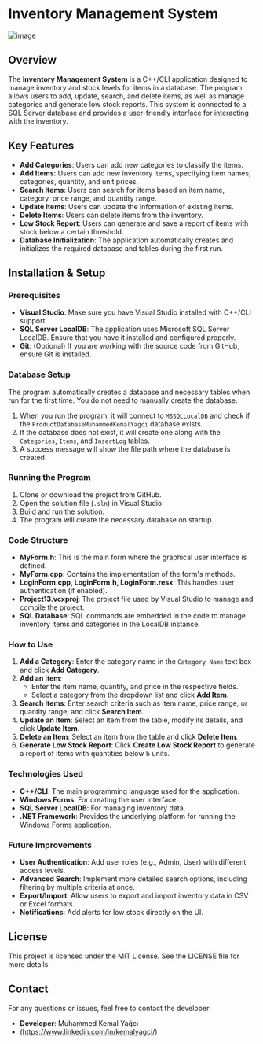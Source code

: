 # Inventory Management System
![image](https://github.com/user-attachments/assets/6c199a56-6283-4c67-b49c-44b082acdc2b)
## Overview
The **Inventory Management System** is a C++/CLI application designed to manage inventory and stock levels for items in a database. The program allows users to add, update, search, and delete items, as well as manage categories and generate low stock reports. This system is connected to a SQL Server database and provides a user-friendly interface for interacting with the inventory.

## Key Features
- **Add Categories**: Users can add new categories to classify the items.
- **Add Items**: Users can add new inventory items, specifying item names, categories, quantity, and unit prices.
- **Search Items**: Users can search for items based on item name, category, price range, and quantity range.
- **Update Items**: Users can update the information of existing items.
- **Delete Items**: Users can delete items from the inventory.
- **Low Stock Report**: Users can generate and save a report of items with stock below a certain threshold.
- **Database Initialization**: The application automatically creates and initializes the required database and tables during the first run.

## Installation & Setup

### Prerequisites
- **Visual Studio**: Make sure you have Visual Studio installed with C++/CLI support.
- **SQL Server LocalDB**: The application uses Microsoft SQL Server LocalDB. Ensure that you have it installed and configured properly.
- **Git**: (Optional) If you are working with the source code from GitHub, ensure Git is installed.

### Database Setup
The program automatically creates a database and necessary tables when run for the first time. You do not need to manually create the database.

1. When you run the program, it will connect to `MSSQLLocalDB` and check if the `ProductDatabaseMuhammedKemalYagci` database exists.
2. If the database does not exist, it will create one along with the `Categories`, `Items`, and `InsertLog` tables.
3. A success message will show the file path where the database is created.

### Running the Program
1. Clone or download the project from GitHub.
2. Open the solution file (`.sln`) in Visual Studio.
3. Build and run the solution.
4. The program will create the necessary database on startup.

### Code Structure
- **MyForm.h**: This is the main form where the graphical user interface is defined.
- **MyForm.cpp**: Contains the implementation of the form's methods.
- **LoginForm.cpp, LoginForm.h, LoginForm.resx**: This handles user authentication (if enabled).
- **Project13.vcxproj**: The project file used by Visual Studio to manage and compile the project.
- **SQL Database**: SQL commands are embedded in the code to manage inventory items and categories in the LocalDB instance.

### How to Use
1. **Add a Category**: Enter the category name in the `Category Name` text box and click **Add Category**.
2. **Add an Item**: 
   - Enter the item name, quantity, and price in the respective fields.
   - Select a category from the dropdown list and click **Add Item**.
3. **Search Items**: Enter search criteria such as item name, price range, or quantity range, and click **Search Item**.
4. **Update an Item**: Select an item from the table, modify its details, and click **Update Item**.
5. **Delete an Item**: Select an item from the table and click **Delete Item**.
6. **Generate Low Stock Report**: Click **Create Low Stock Report** to generate a report of items with quantities below 5 units.

### Technologies Used
- **C++/CLI**: The main programming language used for the application.
- **Windows Forms**: For creating the user interface.
- **SQL Server LocalDB**: For managing inventory data.
- **.NET Framework**: Provides the underlying platform for running the Windows Forms application.

### Future Improvements
- **User Authentication**: Add user roles (e.g., Admin, User) with different access levels.
- **Advanced Search**: Implement more detailed search options, including filtering by multiple criteria at once.
- **Export/Import**: Allow users to export and import inventory data in CSV or Excel formats.
- **Notifications**: Add alerts for low stock directly on the UI.

## License
This project is licensed under the MIT License. See the LICENSE file for more details.

## Contact
For any questions or issues, feel free to contact the developer:
- **Developer**: Muhammed Kemal Yağcı
- (https://www.linkedin.com/in/kemalyagci/)

